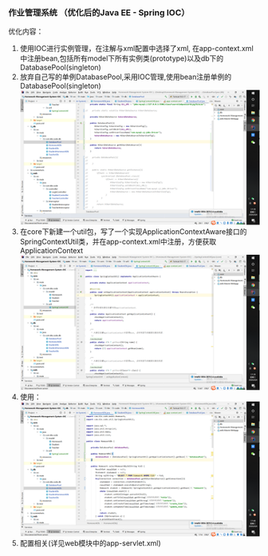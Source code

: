 ### 作业管理系统 （优化后的Java EE - Spring IOC） 

优化内容：
1. 使用IOC进行实例管理，在注解与xml配置中选择了xml, 在app-context.xml中注册bean,包括所有model下所有实例类(prototype)以及db下的DatabasePool(singleton)
2. 放弃自己写的单例DatabasePool,采用IOC管理,使用bean注册单例的DatabasePool(singleton)
![DatabasePool](screenshots/dbpool.png)
3. 在core下新建一个util包，写了一个实现ApplicationContextAware接口的SpringContextUtil类，并在app-context.xml中注册，方便获取ApplicationContext
![ApplicationContext](screenshots/context.png)
4. 使用：
![usage](screenshots/usage.png)
5. 配置相关(详见web模块中的app-servlet.xml)